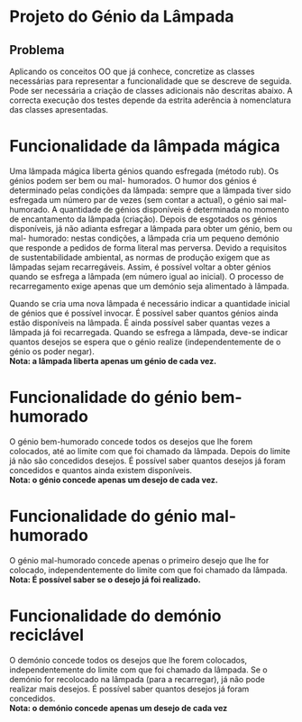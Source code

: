 # Projeto do Génio da Lâmpada

## Problema
Aplicando os conceitos OO que já conhece, concretize as classes necessárias para representar a
funcionalidade que se descreve de seguida. Pode ser necessária a criação de classes adicionais não
descritas abaixo. A correcta execução dos testes depende da estrita aderência à nomenclatura das
classes apresentadas.

# Funcionalidade da lâmpada mágica

Uma lâmpada mágica liberta génios quando esfregada (método rub). Os génios podem ser bem ou mal-
humorados. O humor dos génios é determinado pelas condições da lâmpada: sempre que a lâmpada tiver
sido esfregada um número par de vezes (sem contar a actual), o génio sai mal-humorado. A quantidade
de génios disponíveis é determinada no momento de encantamento da lâmpada (criação). Depois de
esgotados os génios disponíveis, já não adianta esfregar a lâmpada para obter um génio, bem ou mal-
humorado: nestas condições, a lâmpada cria um pequeno demónio que responde a pedidos de forma
literal mas perversa. Devido a requisitos de sustentabilidade ambiental, as normas de produção exigem
que as lâmpadas sejam recarregáveis. Assim, é possível voltar a obter génios quando se esfrega a
lâmpada (em número igual ao inicial). O processo de recarregamento exige apenas que um demónio seja
alimentado à lâmpada.

Quando se cria uma nova lâmpada é necessário indicar a quantidade inicial de génios que é possível
invocar. É possível saber quantos génios ainda estão disponíveis na lâmpada. É ainda possível saber
quantas vezes a lâmpada já foi recarregada. Quando se esfrega a lâmpada, deve-se indicar quantos
desejos se espera que o génio realize (independentemente de o génio os poder negar).                                  
**Nota: a lâmpada liberta apenas um génio de cada vez.**

# Funcionalidade do génio bem-humorado
O génio bem-humorado concede todos os desejos que lhe forem colocados, até ao limite com que foi
chamado da lâmpada. Depois do limite já não são concedidos desejos. É possível saber quantos desejos
já foram concedidos e quantos ainda existem disponíveis.                                                                                                                         
**Nota: o génio concede apenas um desejo de cada vez.**

# Funcionalidade do génio mal-humorado
O génio mal-humorado concede apenas o primeiro desejo que lhe for colocado, independentemente do
limite com que foi chamado da lâmpada.                                                                                
**Nota: É possível saber se o desejo já foi realizado.**

# Funcionalidade do demónio reciclável
O demónio concede todos os desejos que lhe forem colocados, independentemente do limite com que
foi chamado da lâmpada. Se o demónio for recolocado na lâmpada (para a recarregar), já não pode realizar
mais desejos. É possível saber quantos desejos já foram concedidos.                                                
**Nota: o demónio concede apenas um desejo de cada vez**


